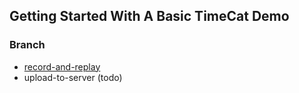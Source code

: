 
## Getting Started With A Basic TimeCat Demo

### Branch
- [record-and-replay](https://github.com/oct16/TimeCat/blob/master/articles/record-and-replay.md)
- upload-to-server (todo)